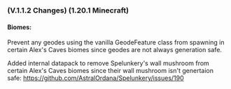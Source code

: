 ### **(V.1.1.2 Changes) (1.20.1 Minecraft)**

#### Biomes:
Prevent any geodes using the vanilla GeodeFeature class from spawning in certain Alex's Caves biomes since geodes are not always generation safe.

Added internal datapack to remove Spelunkery's wall mushroom from certain Alex's Caves biomes since their wall mushroom isn't genertaion safe: https://github.com/AstralOrdana/Spelunkery/issues/190